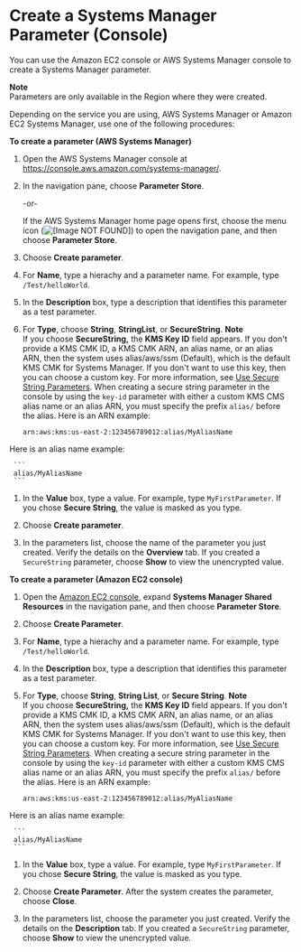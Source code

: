 # Create a Systems Manager Parameter \(Console\)<a name="param-create-console"></a>

You can use the Amazon EC2 console or AWS Systems Manager console to create a Systems Manager parameter\.

**Note**  
Parameters are only available in the Region where they were created\.

Depending on the service you are using, AWS Systems Manager or Amazon EC2 Systems Manager, use one of the following procedures:

**To create a parameter \(AWS Systems Manager\)**

1. Open the AWS Systems Manager console at [https://console\.aws\.amazon\.com/systems\-manager/](https://console.aws.amazon.com/systems-manager/)\.

1. In the navigation pane, choose **Parameter Store**\.

   \-or\-

   If the AWS Systems Manager home page opens first, choose the menu icon \(![\[Image NOT FOUND\]](http://docs.aws.amazon.com/systems-manager/latest/userguide/images/menu-icon-small.png)\) to open the navigation pane, and then choose **Parameter Store**\.

1. Choose **Create parameter**\.

1. For **Name**, type a hierachy and a parameter name\. For example, type `/Test/helloWorld`\.

1. In the **Description** box, type a description that identifies this parameter as a test parameter\.

1. For **Type**, choose **String**, **StringList**, or **SecureString**\.
**Note**  
If you choose **SecureString,** the **KMS Key ID** field appears\. If you don't provide a KMS CMK ID, a KMS CMK ARN, an alias name, or an alias ARN, then the system uses alias/aws/ssm \(Default\), which is the default KMS CMK for Systems Manager\. If you don't want to use this key, then you can choose a custom key\. For more information, see [Use Secure String Parameters](sysman-paramstore-about.md#sysman-paramstore-securestring)\.
When creating a secure string parameter in the console by using the `key-id` parameter with either a custom KMS CMS alias name or an alias ARN, you must specify the prefix `alias/` before the alias\. Here is an ARN example:  

     ```
     arn:aws:kms:us-east-2:123456789012:alias/MyAliasName
     ```
Here is an alias name example:  

     ```
     alias/MyAliasName
     ```

1. In the **Value** box, type a value\. For example, type `MyFirstParameter`\. If you chose **Secure String**, the value is masked as you type\.

1. Choose **Create parameter**\. 

1. In the parameters list, choose the name of the parameter you just created\. Verify the details on the **Overview** tab\. If you created a `SecureString` parameter, choose **Show** to view the unencrypted value\.

**To create a parameter \(Amazon EC2 console\)**

1. Open the [Amazon EC2 console](https://console.aws.amazon.com/ec2/), expand **Systems Manager Shared Resources** in the navigation pane, and then choose **Parameter Store**\. 

1. Choose **Create Parameter**\.

1. For **Name**, type a hierachy and a parameter name\. For example, type `/Test/helloWorld`\.

1. In the **Description** box, type a description that identifies this parameter as a test parameter\.

1. For **Type**, choose **String**, **String List**, or **Secure String**\.
**Note**  
If you choose **SecureString,** the **KMS Key ID** field appears\. If you don't provide a KMS CMK ID, a KMS CMK ARN, an alias name, or an alias ARN, then the system uses alias/aws/ssm \(Default\), which is the default KMS CMK for Systems Manager\. If you don't want to use this key, then you can choose a custom key\. For more information, see [Use Secure String Parameters](sysman-paramstore-about.md#sysman-paramstore-securestring)\.
When creating a secure string parameter in the console by using the `key-id` parameter with either a custom KMS CMS alias name or an alias ARN, you must specify the prefix `alias/` before the alias\. Here is an ARN example:  

     ```
     arn:aws:kms:us-east-2:123456789012:alias/MyAliasName
     ```
Here is an alias name example:  

     ```
     alias/MyAliasName
     ```

1. In the **Value** box, type a value\. For example, type `MyFirstParameter`\. If you chose **Secure String**, the value is masked as you type\.

1. Choose **Create Parameter**\. After the system creates the parameter, choose **Close**\. 

1. In the parameters list, choose the parameter you just created\. Verify the details on the **Description** tab\. If you created a `SecureString` parameter, choose **Show** to view the unencrypted value\.